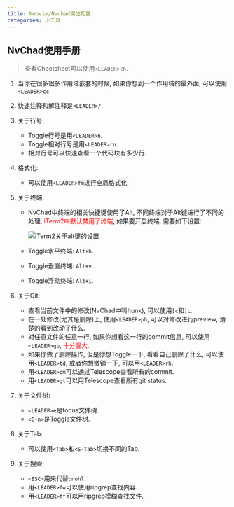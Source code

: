 ```yaml
---
title: Neovim/Nvchad键位配置
categories: 小工具
---
```



## NvChad使用手册

> 查看Cheetsheet可以使用`<LEADER>ch`.

1. 当你在很多很多作用域嵌套的时候, 如果你想到一个作用域的最外面, 可以使用`<LEADER>cc`.

2. 快速注释和解注释是`<LEADER>/`.

3. 关于行号:
   * Toggle行号是用`<LEADER>n`.
   * Toggle相对行号是用`<LEADER>rn`.
   * 相对行号可以快速查看一个代码块有多少行.

4. 格式化:

   * 可以使用`<LEADER>fm`进行全局格式化.

5. 关于终端:

   * NvChad中终端的相关快捷键使用了Alt, 不同终端对于Alt键进行了不同的处理, <font color=red>iTerm2中默认禁用了终端</font>, 如果要开启终端, 需要如下设置:

     ![iTerm2关于alt键的设置](iterm2-alt.png)

   * Toggle水平终端: `Alt+h`.
   * Toggle垂直终端: `Alt+v`.
   * Toggle浮动终端: `Alt+i`.

6. 关于Git:
   * 查看当前文件中的修改(NvChad中叫hunk), 可以使用`[c`和`]c`.
   * 在一处修改(尤其是删除)上, 使用`<LEADER>ph`, 可以对修改进行preview, 清楚的看到改动了什么.
   * 对任意文件的任意一行, 如果你想看这一行的commit信息, 可以使用`<LEADER>gb`, <font color=red>十分强大</font>.
   * 如果你做了删除操作, 但是你想Toggle一下, 看看自己删除了什么, 可以使用`<LEADER>td`, 或者你想撤销一下, 可以用`<LEADER>rh`.
   * 用`<LEADER>cm`可以通过Telescope查看所有的commit.
   * 用`<LEADER>gt`可以用Telescope查看所有git status.

7. 关于文件树:
   * `<LEADER>e`是focus文件树.
   * `<C-n>`是Toggle文件树.

8. 关于Tab:

   * 可以使用`<Tab>`和`<S-Tab>`切换不同的Tab.

9. 关于搜索:

   * `<ESC>`用来代替`:nohl`.
   * 用`<LEADER>fw`可以使用ripgrep查找内容.
   * 用`<LEADER>ff`可以用ripgrep模糊查找文件.
